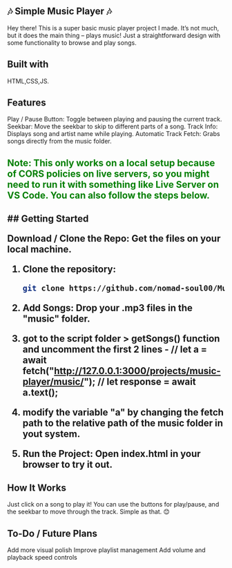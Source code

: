 ## 🎶 Simple Music Player 🎶
Hey there! This is a super basic music player project I made. It’s not much, but it does the main thing – plays music! Just a straightforward design with some functionality to browse and play songs.

## Built with
HTML,CSS,JS.

## Features
Play / Pause Button: Toggle between playing and pausing the current track.
Seekbar: Move the seekbar to skip to different parts of a song.
Track Info: Displays song and artist name while playing.
Automatic Track Fetch: Grabs songs directly from the music folder.


<h2><span style="color:green">Note: This only works on a local setup because of CORS policies on live servers, so you might need to run it with something like Live Server on VS Code. You can also follow the steps below.</span><h2>
## Getting Started


Download / Clone the Repo: Get the files on your local machine.
1. Clone the repository:
   ```bash
   git clone https://github.com/nomad-soul00/Music-Player.git

2. Add Songs: Drop your .mp3 files in the "music" folder.
3. got to the script folder > getSongs() function and uncomment the first 2 lines - // let a = await fetch("http://127.0.0.1:3000/projects/music-player/music/");
    // let response = await a.text();
    
4. modify the variable "a" by changing the fetch path to the relative path of the music folder in yout system.

5. Run the Project: Open index.html in your browser to try it out.


## How It Works
Just click on a song to play it! You can use the buttons for play/pause, and the seekbar to move through the track. Simple as that. 😊

## To-Do / Future Plans
 Add more visual polish
 Improve playlist management
 Add volume and playback speed controls





